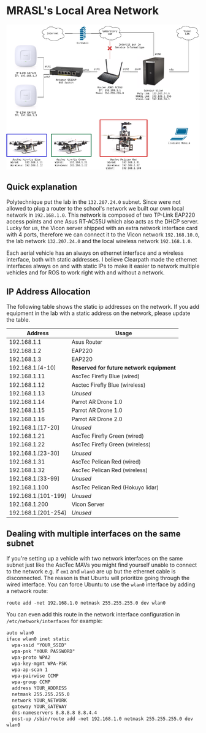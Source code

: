 # MRASL's Local Area Network

![](/assets/images/equipment/mrasl_lan.png)

## Quick explanation
Polytechnique put the lab in the `132.207.24.0` subnet. Since were not allowed to plug a router to the school's network we built our own local network in `192.168.1.0`. This network is composed of two TP-Link EAP220 access points and one Asus RT-AC55U which also acts as the DHCP server. Lucky for us, the Vicon server shipped with an extra network interface card with 4 ports, therefore we can connect it to the Vicon network `192.168.10.0`, the lab network `132.207.24.0` and the local wireless network `192.168.1.0`.

Each aerial vehicle has an always on ethernet interface and a wireless interface, both with static addresses. I believe Clearpath made the ethernet interfaces always on and with static IPs to make it easier to network multiple vehicles and for ROS to work right with and without a network.

## IP Address Allocation
The following table shows the static ip addresses on the network. If you add equipment in the lab with a static address on the network, please update the table.

| Address             | Usage                                 |
|---------------------|---------------------------------------|
| 192.168.1.1         | Asus Router                           |
| 192.168.1.2         | EAP220                                |
| 192.168.1.3         | EAP220                                |
| 192.168.1.\[4-10\]    | **Reserved for future network equipment** |
| 192.168.1.11        | AscTec Firefly Blue (wired)           |
| 192.168.1.12        | Asctec Firefly Blue (wireless)        |
| 192.168.1.13        |  *Unused*                             |
| 192.168.1.14        | Parrot AR Drone 1.0                   |
| 192.168.1.15        | Parrot AR Drone 1.0                   |
| 192.168.1.16        | Parrot AR Drone 2.0                   |
| 192.168.1.\[17-20\]   | *Unused*                                |
| 192.168.1.21        | AscTec Firefly Green (wired)          |
| 192.168.1.22        | AscTec Firefly Green (wireless)       |
| 192.168.1.\[23-30\]   | *Unused*                                |
| 192.168.1.31        | AscTec Pelican Red (wired)            |
| 192.168.1.32        | AscTec Pelican Red (wireless)         |
| 192.168.1.\[33-99\]   | *Unused*                                |
| 192.168.1.100       | AscTec Pelican Red (Hokuyo lidar)     |
| 192.168.1.\[101-199\] | *Unused*                                |
| 192.168.1.200       | Vicon Server                          |
| 192.168.1.\[201-254\] | *Unused*                               |

## Dealing with multiple interfaces on the same subnet
If you're setting up a vehicle with two network interfaces on the same subnet just like the AscTec MAVs you might find yourself unable to connect to the network e.g. if `em1` and `wlan0` are up but the ethernet cable is disconnected. The reason is that Ubuntu will prioritize going through the wired interface. You can force Ubuntu to use the `wlan0` interface by adding a network route:
```
route add -net 192.168.1.0 netmask 255.255.255.0 dev wlan0
```
You can even add this route in the network interface configuration in `/etc/network/interfaces` for example:
```
auto wlan0
iface wlan0 inet static
  wpa-ssid "YOUR_SSID"
  wpa-psk "YOUR PASSWORD"
  wpa-proto WPA2
  wpa-key-mgmt WPA-PSK
  wpa-ap-scan 1
  wpa-pairwise CCMP
  wpa-group CCMP
  address YOUR_ADDRESS
  netmask 255.255.255.0
  network YOUR_NETWORK
  gateway YOUR_GATEWAY
  dns-nameservers 8.8.8.8 8.8.4.4
  post-up /sbin/route add -net 192.168.1.0 netmask 255.255.255.0 dev wlan0
```

